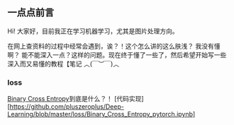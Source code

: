 ## 一点点前言

Hi! 大家好，目前我正在学习机器学习，尤其是图片处理方向。

在网上查资料的过程中经常会遇到，诶？！这个怎么讲的这么肤浅？ 我没有懂啊？ 能不能深入一点？这样的问题。现在终于懂了一些了，然后希望开始写一些深入而又易懂的教程【笔记 ︿(￣︶￣)︿

### loss
[Binary Cross Entropy](https://github.com/pluszeroplus/Deep-Learning/blob/master/loss/Binary%20Cross%20Entropy.pdf)到底是什么？！
[代码实现][https://github.com/pluszeroplus/Deep-Learning/blob/master/loss/Binary_Cross_Entropy_pytorch.ipynb]
